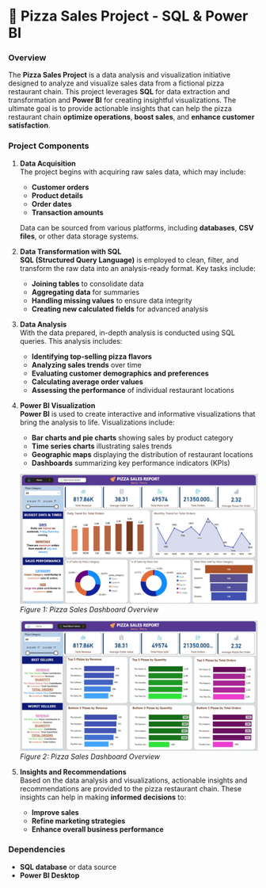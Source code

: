 # 🍕 Pizza Sales Project - SQL & Power BI

### **Overview**
The **Pizza Sales Project** is a data analysis and visualization initiative designed to analyze and visualize sales data from a fictional pizza restaurant chain. This project leverages **SQL** for data extraction and transformation and **Power BI** for creating insightful visualizations. The ultimate goal is to provide actionable insights that can help the pizza restaurant chain **optimize operations**, **boost sales**, and **enhance customer satisfaction**.

### **Project Components**

1. **Data Acquisition**  
   The project begins with acquiring raw sales data, which may include:
   - **Customer orders**
   - **Product details**
   - **Order dates**
   - **Transaction amounts**

   Data can be sourced from various platforms, including **databases**, **CSV files**, or other data storage systems.

2. **Data Transformation with SQL**  
   **SQL (Structured Query Language)** is employed to clean, filter, and transform the raw data into an analysis-ready format. Key tasks include:
   - **Joining tables** to consolidate data
   - **Aggregating data** for summaries
   - **Handling missing values** to ensure data integrity
   - **Creating new calculated fields** for advanced analysis

3. **Data Analysis**  
   With the data prepared, in-depth analysis is conducted using SQL queries. This analysis includes:
   - **Identifying top-selling pizza flavors**
   - **Analyzing sales trends** over time
   - **Evaluating customer demographics and preferences**
   - **Calculating average order values**
   - **Assessing the performance** of individual restaurant locations

4. **Power BI Visualization**  
   **Power BI** is used to create interactive and informative visualizations that bring the analysis to life. Visualizations include:
   - **Bar charts and pie charts** showing sales by product category
   - **Time series charts** illustrating sales trends
   - **Geographic maps** displaying the distribution of restaurant locations
   - **Dashboards** summarizing key performance indicators (KPIs)

   ![Pizza Sales Dashboard](PizzaSalesDashboard.jpeg)
   *Figure 1: Pizza Sales Dashboard Overview*

   ![Pizza Sales Dashboard 2](PizzaSalesDashboard2.jpeg)
   *Figure 2: Pizza Sales Dashboard Overview*

5. **Insights and Recommendations**  
   Based on the data analysis and visualizations, actionable insights and recommendations are provided to the pizza restaurant chain. These insights can help in making **informed decisions** to:
   - **Improve sales**
   - **Refine marketing strategies**
   - **Enhance overall business performance**

### **Dependencies**
- **SQL database** or data source
- **Power BI Desktop**
